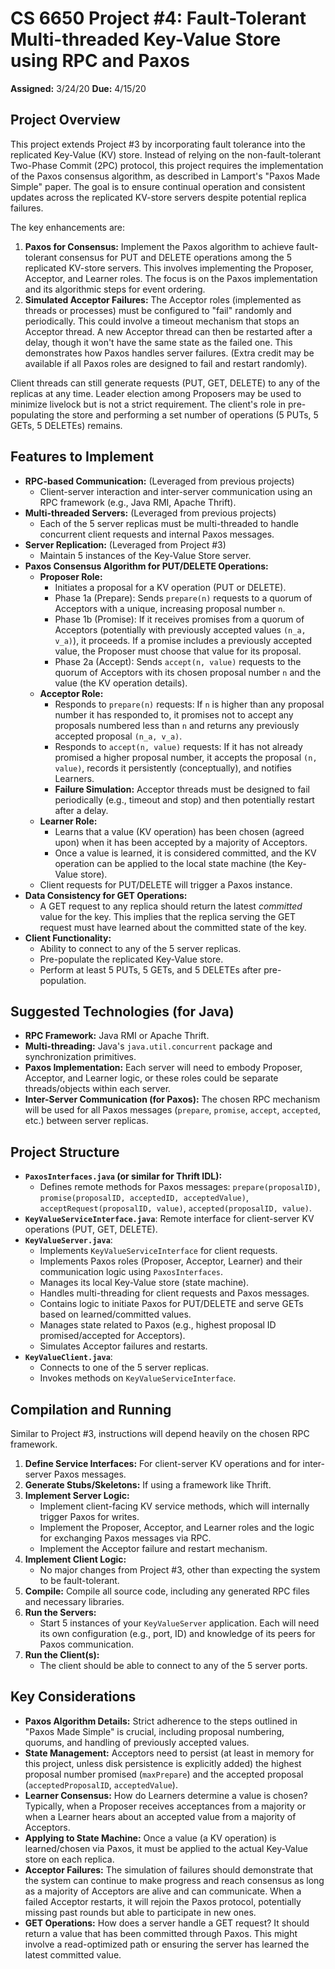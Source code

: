 # CS 6650 Project #4: Fault-Tolerant Multi-threaded Key-Value Store using RPC and Paxos

**Assigned:** 3/24/20
**Due:** 4/15/20

## Project Overview

This project extends Project #3 by incorporating fault tolerance into the replicated Key-Value (KV) store. Instead of relying on the non-fault-tolerant Two-Phase Commit (2PC) protocol, this project requires the implementation of the Paxos consensus algorithm, as described in Lamport's "Paxos Made Simple" paper. The goal is to ensure continual operation and consistent updates across the replicated KV-store servers despite potential replica failures.

The key enhancements are:
1.  **Paxos for Consensus:** Implement the Paxos algorithm to achieve fault-tolerant consensus for PUT and DELETE operations among the 5 replicated KV-store servers. This involves implementing the Proposer, Acceptor, and Learner roles. The focus is on the Paxos implementation and its algorithmic steps for event ordering.
2.  **Simulated Acceptor Failures:** The Acceptor roles (implemented as threads or processes) must be configured to "fail" randomly and periodically. This could involve a timeout mechanism that stops an Acceptor thread. A new Acceptor thread can then be restarted after a delay, though it won't have the same state as the failed one. This demonstrates how Paxos handles server failures. (Extra credit may be available if all Paxos roles are designed to fail and restart randomly).

Client threads can still generate requests (PUT, GET, DELETE) to any of the replicas at any time. Leader election among Proposers may be used to minimize livelock but is not a strict requirement. The client's role in pre-populating the store and performing a set number of operations (5 PUTs, 5 GETs, 5 DELETEs) remains.

## Features to Implement

*   **RPC-based Communication:** (Leveraged from previous projects)
    *   Client-server interaction and inter-server communication using an RPC framework (e.g., Java RMI, Apache Thrift).
*   **Multi-threaded Servers:** (Leveraged from previous projects)
    *   Each of the 5 server replicas must be multi-threaded to handle concurrent client requests and internal Paxos messages.
*   **Server Replication:** (Leveraged from Project #3)
    *   Maintain 5 instances of the Key-Value Store server.
*   **Paxos Consensus Algorithm for PUT/DELETE Operations:**
    *   **Proposer Role:**
        *   Initiates a proposal for a KV operation (PUT or DELETE).
        *   Phase 1a (Prepare): Sends `prepare(n)` requests to a quorum of Acceptors with a unique, increasing proposal number `n`.
        *   Phase 1b (Promise): If it receives promises from a quorum of Acceptors (potentially with previously accepted values `(n_a, v_a)`), it proceeds. If a promise includes a previously accepted value, the Proposer must choose that value for its proposal.
        *   Phase 2a (Accept): Sends `accept(n, value)` requests to the quorum of Acceptors with its chosen proposal number `n` and the value (the KV operation details).
    *   **Acceptor Role:**
        *   Responds to `prepare(n)` requests: If `n` is higher than any proposal number it has responded to, it promises not to accept any proposals numbered less than `n` and returns any previously accepted proposal `(n_a, v_a)`.
        *   Responds to `accept(n, value)` requests: If it has not already promised a higher proposal number, it accepts the proposal `(n, value)`, records it persistently (conceptually), and notifies Learners.
        *   **Failure Simulation:** Acceptor threads must be designed to fail periodically (e.g., timeout and stop) and then potentially restart after a delay.
    *   **Learner Role:**
        *   Learns that a value (KV operation) has been chosen (agreed upon) when it has been accepted by a majority of Acceptors.
        *   Once a value is learned, it is considered committed, and the KV operation can be applied to the local state machine (the Key-Value store).
    *   Client requests for PUT/DELETE will trigger a Paxos instance.
*   **Data Consistency for GET Operations:**
    *   A GET request to any replica should return the latest *committed* value for the key. This implies that the replica serving the GET request must have learned about the committed state of the key.
*   **Client Functionality:**
    *   Ability to connect to any of the 5 server replicas.
    *   Pre-populate the replicated Key-Value store.
    *   Perform at least 5 PUTs, 5 GETs, and 5 DELETEs after pre-population.

## Suggested Technologies (for Java)

*   **RPC Framework:** Java RMI or Apache Thrift.
*   **Multi-threading:** Java's `java.util.concurrent` package and synchronization primitives.
*   **Paxos Implementation:** Each server will need to embody Proposer, Acceptor, and Learner logic, or these roles could be separate threads/objects within each server.
*   **Inter-Server Communication (for Paxos):** The chosen RPC mechanism will be used for all Paxos messages (`prepare`, `promise`, `accept`, `accepted`, etc.) between server replicas.

## Project Structure 

*   **`PaxosInterfaces.java` (or similar for Thrift IDL):**
    *   Defines remote methods for Paxos messages: `prepare(proposalID)`, `promise(proposalID, acceptedID, acceptedValue)`, `acceptRequest(proposalID, value)`, `accepted(proposalID, value)`.
*   **`KeyValueServiceInterface.java`**: Remote interface for client-server KV operations (PUT, GET, DELETE).
*   **`KeyValueServer.java`**:
    *   Implements `KeyValueServiceInterface` for client requests.
    *   Implements Paxos roles (Proposer, Acceptor, Learner) and their communication logic using `PaxosInterfaces`.
    *   Manages its local Key-Value store (state machine).
    *   Handles multi-threading for client requests and Paxos messages.
    *   Contains logic to initiate Paxos for PUT/DELETE and serve GETs based on learned/committed values.
    *   Manages state related to Paxos (e.g., highest proposal ID promised/accepted for Acceptors).
    *   Simulates Acceptor failures and restarts.
*   **`KeyValueClient.java`**:
    *   Connects to one of the 5 server replicas.
    *   Invokes methods on `KeyValueServiceInterface`.

## Compilation and Running

Similar to Project #3, instructions will depend heavily on the chosen RPC framework.

1.  **Define Service Interfaces:** For client-server KV operations and for inter-server Paxos messages.
2.  **Generate Stubs/Skeletons:** If using a framework like Thrift.
3.  **Implement Server Logic:**
    *   Implement client-facing KV service methods, which will internally trigger Paxos for writes.
    *   Implement the Proposer, Acceptor, and Learner roles and the logic for exchanging Paxos messages via RPC.
    *   Implement the Acceptor failure and restart mechanism.
4.  **Implement Client Logic:**
    *   No major changes from Project #3, other than expecting the system to be fault-tolerant.
5.  **Compile:** Compile all source code, including any generated RPC files and necessary libraries.
6.  **Run the Servers:**
    *   Start 5 instances of your `KeyValueServer` application. Each will need its own configuration (e.g., port, ID) and knowledge of its peers for Paxos communication.
7.  **Run the Client(s):**
    *   The client should be able to connect to any of the 5 server ports.

## Key Considerations

*   **Paxos Algorithm Details:** Strict adherence to the steps outlined in "Paxos Made Simple" is crucial, including proposal numbering, quorums, and handling of previously accepted values.
*   **State Management:** Acceptors need to persist (at least in memory for this project, unless disk persistence is explicitly added) the highest proposal number promised (`maxPrepare`) and the accepted proposal (`acceptedProposalID`, `acceptedValue`).
*   **Learner Consensus:** How do Learners determine a value is chosen? Typically, when a Proposer receives acceptances from a majority or when a Learner hears about an accepted value from a majority of Acceptors.
*   **Applying to State Machine:** Once a value (a KV operation) is learned/chosen via Paxos, it must be applied to the actual Key-Value store on each replica.
*   **Acceptor Failures:** The simulation of failures should demonstrate that the system can continue to make progress and reach consensus as long as a majority of Acceptors are alive and can communicate. When a failed Acceptor restarts, it will rejoin the Paxos protocol, potentially missing past rounds but able to participate in new ones.
*   **GET Operations:** How does a server handle a GET request? It should return a value that has been committed through Paxos. This might involve a read-optimized path or ensuring the server has learned the latest committed value.
